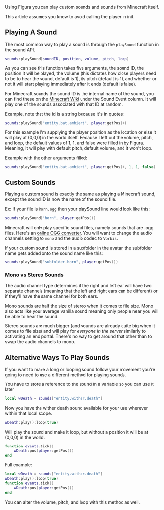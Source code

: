 Using Figura you can play custom sounds and sounds from Minecraft itself.

This article assumes you know to avoid calling the player in init.

## Playing A Sound

The most common way to play a sound is through the <code>playSound</code> function in the sound API.

```lua
sounds:playSound(soundID, position, volume, pitch, loop)
```

As you can see this function takes five arguments, the sound ID, the position it will be played, the volume (this dictates how close players need to be to hear the sound, default is 1), its pitch (default is 1), and whether or not it will start playing immediately after it ends (default is false).

For Minecraft sounds the sound ID is the internal name of the sound, you can find these on the [Minecraft Wiki](https://minecraft.wiki/w/Sounds.json/Java_Edition_values) under the Sound Event column. It will play one of the sounds associated with that ID at random.

Example, note that the id is a string because it's in quotes:

```lua
sounds:playSound("entity.bat.ambient", player:getPos())
```

For this example I'm supplying the player position as the location or else it will play at (0,0,0) in the world itself. Because I left out the volume, pitch, and loop, the default values of 1, 1, and false were filled in by Figura. Meaning, it will play with default pitch, default volume, and it won't loop.

Example with the other arguments filled:

```lua
sounds:playSound("entity.bat.ambient", player:getPos(), 1, 1, false)
```

## Custom Sounds

Playing a custom sound is exactly the same as playing a Minecraft sound, except the sound ID is now the name of the sound file.

Ex: If your file is <code>horn.ogg</code> then your playSound line would look like this:

```lua
sounds:playSound("horn", player:getPos())
```

Minecraft will only play specific sound files, namely sounds that are .ogg files. Here's an [online OGG converter](https://audio.online-convert.com/convert-to-ogg). You will want to change the audio channels setting to <code>mono</code> and the audio codec to <code>Vorbis</code>.

If your custom sound is stored in a subfolder in the avatar, the subfolder name gets added onto the sound name like this:

```lua
sounds:playSound("subfolder.horn", player:getPos())
```

### Mono vs Stereo Sounds

The audio channel type determines if the right and left ear will have two separate channels (meaning that the left and right ears can be different) or if they'll have the same channel for both ears.

Mono sounds are half the size of stereo when it comes to file size. Mono also acts like your average vanilla sound meaning only people near you will be able to hear the sound.

Stereo sounds are much bigger (and sounds are already quite big when it comes to file size) and will play for _everyone in the server_ similarly to activating an end portal. There's no way to get around that other than to swap the audio channels to mono.

## Alternative Ways To Play Sounds

If you want to make a long or looping sound follow your movement you're going to need to use a different method for playing sounds.

You have to store a reference to the sound in a variable so you can use it later

```lua
local wDeath = sounds["entity.wither.death"]
```

Now you have the wither death sound available for your use wherever within that local scope.

```lua
wDeath:play():loop(true)
```

Will play the sound and make it loop, but without a position it will be at (0,0,0) in the world.

```lua
function events.tick()
    wDeath:pos(player:getPos())
end
```

Full example:

```lua
local wDeath = sounds["entity.wither.death"]
wDeath:play():loop(true)
function events.tick()
    wDeath:pos(player:getPos())
end
```

You can alter the volume, pitch, and loop with this method as well.
